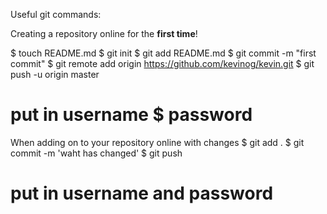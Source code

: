 Useful git commands:

Creating a repository online for the <b>first time</b>!

$ touch README.md
$ git init
$ git add README.md
$ git commit -m "first commit"
$ git remote add origin https://github.com/kevinog/kevin.git
$ git push -u origin master
# put in username $ password

When adding on to your repository online with changes
$ git add .
$ git commit -m 'waht has changed'
$ git push
# put in username and password